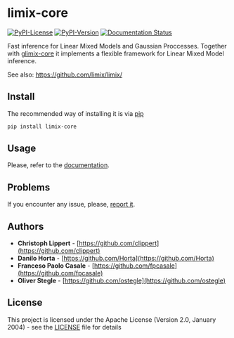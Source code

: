# limix-core

[![PyPI-License](https://img.shields.io/pypi/l/limix_core.svg?style=flat-square)](https://pypi.python.org/pypi/limix_core/) [![PyPI-Version](https://img.shields.io/pypi/v/limix_core.svg?style=flat-square)](https://pypi.python.org/pypi/limix_core/)
[![Documentation Status](https://readthedocs.org/projects/limix-core/badge/?style=flat-square&version=1.0.x)](https://limix-core.readthedocs.io/)

Fast inference for Linear Mixed Models and Gaussian Proccesses.
Together with [glimix-core](https://github.com/limix/glimix-core/) it
implements a flexible framework for Linear Mixed Model inference.

See also: https://github.com/limix/limix/

## Install

The recommended way of installing it is via
[pip](https://pypi.python.org/pypi/pip)
```bash
pip install limix-core
```

## Usage

Please, refer to the [documentation](https://limix-core.readthedocs.org).

## Problems

If you encounter any issue, please, [report it](https://github.com/limix/limix-core/issues/new).

## Authors

* **Christoph Lippert** - [https://github.com/clippert](https://github.com/clippert)
* **Danilo Horta** - [https://github.com/Horta](https://github.com/Horta)
* **Franceso Paolo Casale** - [https://github.com/fpcasale](https://github.com/fpcasale)
* **Oliver Stegle** - [https://github.com/ostegle](https://github.com/ostegle)

## License

This project is licensed under the Apache License (Version 2.0, January 2004) -
see the [LICENSE](LICENSE) file for details
